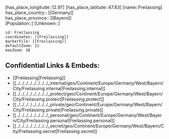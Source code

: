 ﻿---
location: [47.83,12.97] 
mapzoom: [7,12] 
mapmarker: city 
type: City
tags:
- geo/City


SpocWebEntityId: 30258
isDeleted: false
confidential: public

---
[has_place_longitude::12.97] 
[has_place_latitude::47.83] 
[name::Freilassing] 
has_place_country:: [[Germany]]  
has_place_province:: [[Bayern]]  
[Population::] 
[Unknown::] 


```leaflet
id: Freilassing
coordinates: [[Freilassing]] 
markerFile: [[Freilassing]] 
defaultZoom: 11 
maxZoom: 18
```


## Confidential Links & Embeds: 
- [[Freilassing|Freilassing]]  
- [[../../../../../../../../_internal/geo/Continent/Europe/Germany/West/Bayern/City/Freilassing.internal|Freilassing.internal]] 
- [[../../../../../../../../_protect/geo/Continent/Europe/Germany/West/Bayern/City/Freilassing.protect|Freilassing.protect]] 
- [[../../../../../../../../_private/geo/Continent/Europe/Germany/West/Bayern/City/Freilassing.private|Freilassing.private]] 
- [[../../../../../../../../_personal/geo/Continent/Europe/Germany/West/Bayern/City/Freilassing.personal|Freilassing.personal]] 
- [[../../../../../../../../_secret/geo/Continent/Europe/Germany/West/Bayern/City/Freilassing.secret|Freilassing.secret]] 
